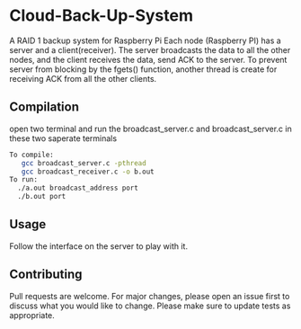 # Cloud-Back-Up-System

A RAID 1 backup system for Raspberry Pi
Each node (Raspberry PI) has a server and a client(receiver). The server broadcasts the data to all the other nodes, and the client receives the data, send ACK to the server. To prevent server from blocking by the fgets() function, another thread is create for receiving ACK from all the other clients.

## Compilation
open two terminal and run the broadcast_server.c and broadcast_server.c in these two saperate terminals


```bash
To compile: 
   gcc broadcast_server.c -pthread
   gcc broadcast_receiver.c -o b.out
To run:
  ./a.out broadcast_address port
  ./b.out port
```

## Usage

Follow the interface on the server to play with it.    

## Contributing
Pull requests are welcome. For major changes, please open an issue first to discuss what you would like to change.
Please make sure to update tests as appropriate.

